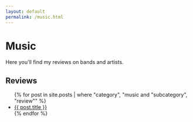```yaml
---
layout: default
permalink: /music.html
---
```

# Music

Here you'll find my reviews on bands and artists.

## Reviews
<ul>
	{% for post in site.posts | where "category", "music and "subcategory", "review"" %}
<li>
<a href="{{ site.url }}{{site.baseurl}}{{ post.url }}">{{ post.title }}</a>	
</li>
{% endfor %}
</ul>
